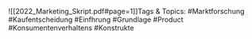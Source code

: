 
![[2022_Marketing_Skript.pdf#page=1]]Tags & Topics:
   #Marktforschung
   #Kaufentscheidung
   #Einfhrung
   #Grundlage
   #Product
   #Konsumentenverhaltens
   #Konstrukte
